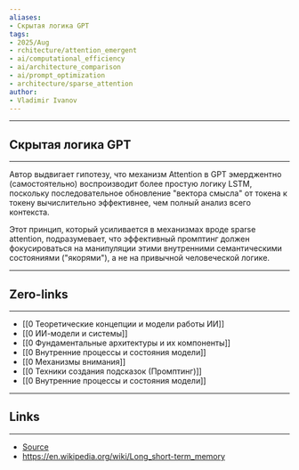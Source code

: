 ```yaml
---
aliases: 
- Скрытая логика GPT
tags:
- 2025/Aug
- rchitecture/attention_emergent
- ai/computational_efficiency
- ai/architecture_comparison
- ai/prompt_optimization
- architecture/sparse_attention
author:
- Vladimir Ivanov
---
```

-----
##  Скрытая логика GPT
-----
Автор выдвигает гипотезу, что механизм Attention в GPT эмерджентно (самостоятельно) воспроизводит более простую логику LSTM, поскольку последовательное обновление "вектора смысла" от токена к токену вычислительно эффективнее, чем полный анализ всего контекста. 

Этот принцип, который усиливается в механизмах вроде sparse attention, подразумевает, что эффективный промптинг должен фокусироваться на манипуляции этими внутренними семантическими состояниями ("якорями"), а не на привычной человеческой логике.

---
## Zero-links
---
- [[0 Теоретические концепции и модели работы ИИ]]
- [[0 ИИ-модели и системы]]
- [[0 Фундаментальные архитектуры и их компоненты]]
- [[0 Внутренние процессы и состояния модели]]
- [[0 Механизмы внимания]]
- [[0 Техники создания подсказок (Промптинг)]]
- [[0 Внутренние процессы и состояния модели]]

---
## Links
---
- [Source](https://t.me/turboproject/1933)
- https://en.wikipedia.org/wiki/Long_short-term_memory